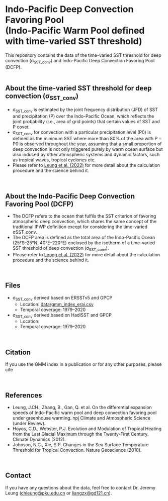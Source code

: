 <!-- # Indo-Pacific Deep Convection Favoring Pool -->
Indo-Pacific Deep Convection Favoring Pool <br />
(Indo-Pacific Warm Pool defined with time-varied SST threshold)
=====
<!-- [![DOI](https://zenodo.org/badge/DOI/10.5281/zenodo.6331380.svg)](https://doi.org/10.5281/zenodo.6331380)<br /> -->

This repository contains the data of the time-varied SST threshold for deep convection (σ<sub>SST_conv</sub>) and Indo-Pacific Deep Convection Favoring Pool (DCFP).
<br /> <br />
 
<!-- 
**Overview**
-----
- This repository contains the data of the Indo-Pacific Deep Convection Favoring Pool (Indo-Pacific Warm Pool defined with time-varied SST threshold).
 <br />  
 -->


**About the time-varied SST threshold for deep convection (σ<sub>SST_conv</sub>)**
-----
- σ<sub>SST_conv</sub> is estimated by the joint frequency distribution (JFD) of SST and precipitation (P) over the Indo-Pacific Ocean, which reflects the joint probability (i.e., area of grid points) that certain values of SST and P cover.
- σ<sub>SST_conv</sub> for convection with a particular precipitation level (P0) is defined as the minimum SST where more than 80% of the area with P = P0 is observed throughout the year, assuming that a small proportion of deep convection is not only triggered purely by warm ocean surface but also induced by other atmospheric systems and dynamic factors, such as tropical waves, tropical cyclones etc. 
- Please refer to [Leung et al. (2022)](https://doi.org/ ) for more detail about the calculation procedure and the science behind it.
 <br /> 
 
 
**About the Indo-Pacific Deep Convection Favoring Pool (DCFP)**
-----
- The DCFP refers to the ocean that fulfils the SST criterion of favoring atmospheric deep convection, which shares the same concept of the traditional IPWP definition except for considering the time-varied σSST_conv.
- The DCFP area is defined as the total area of the Indo-Pacific Ocean (25°S–25°N, 40°E–220°E) enclosed by the isotherm of a time-varied SST threshold of deep convection (σ<sub>SST_conv</sub>). 
- Please refer to [Leung et al. (2022)](https://doi.org/ ) for more detail about the calculation procedure and the science behind it.
 <br /> 
 
**Files**
-----
<!--
- GMM index derived based on the ERA-Interim reanalysis
  - Location: [data/gmm_index_erai.csv](https://github.com/jeremychleung/Geopotential-based-Multivariate-MJO-Index/blob/main/data/gmm_index_erai.csv)
  - Temporal coverage: 1979–2013
-->
- σ<sub>SST_conv</sub> derived based on ERSSTv5 and GPCP
  - Location: [data/gmm_index_erai.csv](https://github.com/jeremychleung/Geopotential-based-Multivariate-MJO-Index/blob/main/data/gmm_index_erai.csv)
  - Temporal coverage: 1979–2020
- σ<sub>SST_conv</sub> derived based on HadISST and GPCP
  - Location: [ ]( )
  - Temporal coverage: 1979–2020
<br /> 
  

**Citation**
-----
If you use the GMM index in a publication or for any other purposes, please cite 
<!--
- Leung, J.CH., Qian, W., Zhang, P. et al. Geopotential-based Multivariate MJO Index: extending RMM-like indices to pre-satellite era. Clim Dyn (2022). https://doi.org/10.1007/s00382-022-06142-2
- Zenodo archive: https://doi.org/10.5281/zenodo.6331379
-->
<br /> 

**References**
-----
<!-- - Wheeler, M.C., Hendon, H.H. An All-Season Real-Time Multivariate MJO Index: Development of an Index for Monitoring and Prediction. Mon Weather Rev 132:1917–1932 (2004). https://journals.ametsoc.org/view/journals/mwre/132/8/1520-0493_2004_132_1917_aarmmi_2.0.co_2.xml -->
- Leung, J.CH., Zhang, B., Gan, Q. et al. On the differential expansion speeds of Indo-Pacific warm pool and deep convection favoring pool under greenhouse warming.  npj Climate and Atmospheric Science (under Review). 
- Hoyos, C.D., Webster, P.J. Evolution and Modulation of Tropical Heating from the Last Glacial Maximum through the Twenty-First Century. Climate Dynamics (2012).
- Johnson, N.C., Xie, S.P. Changes in the Sea Surface Temperature Threshold for Tropical Convection. Nature Geoscience (2010).
<br /> 


**Contact**
-----
If you have any questions about the data, feel free to contact Dr. Jeremy Leung (chleung@pku.edu.cn or liangzx@gd121.cn).
<br /> 

